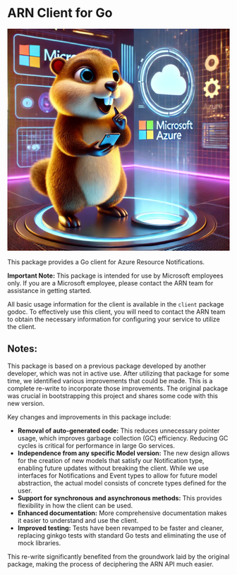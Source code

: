 # ARN Client for Go

![Logo](logo.webp "Azure Resource Notifications")

This package provides a Go client for Azure Resource Notifications.

**Important Note:** This package is intended for use by Microsoft employees only. If you are a Microsoft employee, please contact the ARN team for assistance in getting started.

All basic usage information for the client is available in the `client` package godoc. To effectively use this client, you will need to contact the ARN team to obtain the necessary information for configuring your service to utilize the client.

## Notes:

This package is based on a previous package developed by another developer, which was not in active use. After utilizing that package for some time, we identified various improvements that could be made. This is a complete re-write to incorporate those improvements. The original package was crucial in bootstrapping this project and shares some code with this new version.

Key changes and improvements in this package include:

- **Removal of auto-generated code:** This reduces unnecessary pointer usage, which improves garbage collection (GC) efficiency. Reducing GC cycles is critical for performance in large Go services.
- **Independence from any specific Model version:** The new design allows for the creation of new models that satisfy our Notification type, enabling future updates without breaking the client. While we use interfaces for Notifications and Event types to allow for future model abstraction, the actual model consists of concrete types defined for the user.
- **Support for synchronous and asynchronous methods:** This provides flexibility in how the client can be used.
- **Enhanced documentation:** More comprehensive documentation makes it easier to understand and use the client.
- **Improved testing:** Tests have been revamped to be faster and cleaner, replacing ginkgo tests with standard Go tests and eliminating the use of mock libraries.

This re-write significantly benefited from the groundwork laid by the original package, making the process of deciphering the ARN API much easier.

